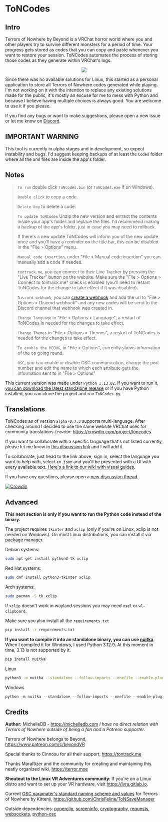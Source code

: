 # ToNCodes

## Intro

Terrors of Nowhere by Beyond is a VRChat horror world where you and other players try to survive different monsters for a period of time. Your progress gets stored as codes that you can copy and paste whenever you want to restore your session. ToNCodes automates the process of storing those codes as they generate within VRChat's logs.

<p align="center">
  <img src="https://github.com/user-attachments/assets/67e28c00-248b-4920-a3f4-717bd81ae8cb" />
</p>

Since there was no available solutions for Linux, this started as a personal application to store all Terrors of Nowhere codes generated while playing. I'm not working on it with the intention to replace any existing solutions made for the public, it's mostly an excuse for me to mess with Python and because I believe having multiple choices is always good. You are welcome to use it if you please.

If you find any bugs or want to make suggestions, please open a new issue or let me know on [Discord](https://discord.com/channels/983240485529337856/1340340722011734169).

## IMPORTANT WARNING

This tool is currently in alpha stages and in development, so expect instability and bugs. I'd suggest keeping backups of at least the `Codes` folder where all the xml files are inside the app's folder.

## Notes

> `To run` double click `ToNCodes.bin` (or `ToNCodes.exe` if on Windows).
>
> `Double click` to copy a code.
> 
> `Delete key` to delete a code.
>
> `To update ToNCodes` Unzip the new version and extract the contents inside your app's folder and replace the files. I'd recommend making a backup of the app's folder, just in case you may need to rollback.
>
> If there's a new update ToNCodes will inform you of the new update once and you'll have a reminder on the title bar, this can be disabled in the "File > Options" menu.
>
> `Manual code insertion`, under "File > Manual code insertion" you can manually add a code if needed.
> 
> `tontrack.me`, you can connect to their Live Tracker by pressing the "Live Tracker" button on the website. Make sure the "File > Options > Connect to tontrack.me" check is enabled (you'll need to restart ToNCodes for the change to take effect if it was disabled).
> 
> `Discord webhook`, you can [create a webhook](https://support.discord.com/hc/en-us/articles/228383668-Intro-to-Webhooks) and add the url to "File > Options > Discord webhook" and any new codes will be send to the Discord channel that webhook was created in.
> 
> `Change language` in "File > Options > Language", a restart of ToNCodes is needed for the changes to take effect.
> 
> `Change Themes` in "File > Options > Themes", a restart of ToNCodes is needed for the changes to take effect.
>
> `To enable the DEBUG`, in "File > Options", currently shows information of the on going round.
> 
> `OSC`, you can enable or disable OSC communication, change the port number and edit the name to which each attribute gets the information sent to in "File > Options"

This current version was made under `Python 3.13.02`. If you want to run it, [you can download the latest standalone release](https://github.com/69MichelleDB/ToNCodes/releases/latest) or if you have Python installed, you can clone the project and run `ToNCodes.py`.


## Translations

ToNCodes as of version `alpha-0.7.3` supports multi-language. After checking around I decided to use the same website VRChat uses for community translations `Crowdin`: https://crowdin.com/project/toncodes 

If you want to collaborate with a specific language that's not listed currently, please let me know in [this discussion link](https://github.com/69MichelleDB/ToNCodes/discussions/42) and I will add it.

To collaborate, just head to the link above, sign in, select the language you want to help with, select `en.json` and you'll be presented with a UI with every available text. [Here's a link to our wiki with visual guides](https://github.com/69MichelleDB/ToNCodes/wiki/How-to-help-translate-ToNCodes).

If you have any questions, please open a [new discussion thread](https://github.com/69MichelleDB/ToNCodes/discussions).

[![Crowdin](https://badges.crowdin.net/toncodes/localized.svg)](https://crowdin.com)

## Advanced

**This next section is only if you want to run the Python code instead of the binary.**

The project requires `tkinter` and `xclip` (only if you're on Linux, xclip is not needed on Windows). On most Linux distributions, you can install it via package manager. 

Debian systems:
```bash
sudo apt-get install python3-tk xclip
```

Red Hat systems:
```bash
sudo dnf install python3-tkinter xclip
```

Arch systems:
```bash
sudo pacman -S tk xclip
```

If `xclip` doesn't work in wayland sessions you may need `xsel` or `wl-clipboard`.


Make sure you also install all the `requirements.txt`

```bash
pip install -r requirements.txt
```

**If you want to compile it into an standalone binary, you can use [nuitka](https://nuitka.net/user-documentation/)**. When I compiled it for Windows, I used Python 3.12.9. At this moment in time, 3.13 is not supported by it.

```bash
pip install nuitka
```

Linux 

```bash
python3 -m nuitka --standalone --follow-imports --onefile --enable-plugin=tk-inter --include-package=websockets ToNCodes.py
```

Windows

```powershell
python -m nuitka --standalone --follow-imports --onefile --enable-plugin=tk-inter --include-package=websockets --windows-console-mode=disable ToNCodes.py
```

## Credits

**Author:** MichelleDB - https://michelledb.com *I have no direct relation with Terrors of Nowhere outside of being a fan and a Patreon supporter.*

Terrors of Nowhere belongs to Beyond, https://www.patreon.com/c/beyondVR

Special thanks to Cinnosu for all their support, https://tontrack.me

Thanks MaraRizer and the community for creating and maintaining this neatly organized wiki, https://terror.moe

**Shoutout to the Linux VR Adventures community**: If you're on a Linux distro and want to set up your VR hardware, visit https://lvra.gitlab.io.

Current [OSC paramater's standard naming scheme and values](https://github.com/ChrisFeline/ToNSaveManager/blob/main/Docs/OSC/OSC_Parameters.md) for Terrors of Nowhere by Kittenji, https://github.com/ChrisFeline/ToNSaveManager

Outside dependencies:
[pyperclip](https://github.com/asweigart/pyperclip), [screeninfo](https://github.com/rr-/screeninfo), [cryptography](https://github.com/pyca/cryptography), [requests](https://github.com/psf/requests), [websockets](https://github.com/python-websockets/websockets), [python-osc](https://github.com/attwad/python-osc)
